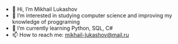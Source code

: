 - 👋 Hi, I’m Mikhail Lukashov
- 👀 I’m interested in studying computer science and improving my knowledge of proggraming
- 🌱 I’m currently learning Python, SQL, C#
- 📫 How to reach me: mikhail-lukashov@mail.ru

<!---
Polynomialq/Polynomialq is a ✨ special ✨ repository because its `README.md` (this file) appears on your GitHub profile.
You can click the Preview link to take a look at your changes.
--->
